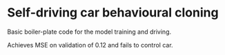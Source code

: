 # Self-driving car behavioural cloning

Basic boiler-plate code for the model training and driving.

Achieves MSE on validation of 0.12 and fails to control car.

